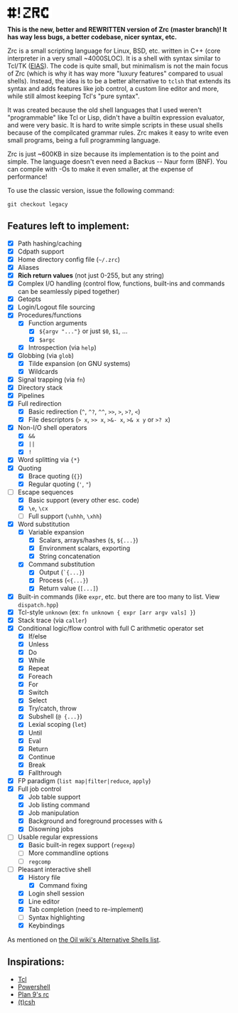 <img src="img/zrc.svg" width=100 height=auto />
<p>
<b>This is the new, better and REWRITTEN version of Zrc (master branch)! It has way less bugs, a better codebase, nicer syntax, etc.
</b>
</p>

Zrc is a small scripting language for Linux, BSD, etc. written in C++ (core interpreter in a very small ~4000SLOC). It is a shell with syntax similar to Tcl/TK ([EIAS](https://wiki.tcl-lang.org/page/everything+is+a+string)). The code is quite small, but minimalism is not the main focus of Zrc (which is why it has way more "luxury features" compared to usual shells). Instead, the idea is to be a better alternative to `tclsh` that extends its syntax and adds features like job control, a custom line editor and more, while still almost keeping Tcl's "pure syntax".

It was created because the old shell languages that I used weren't "programmable" like Tcl or Lisp, didn't have a builtin expression evaluator, and were very basic. It is hard to write simple scripts in these usual shells because of the compilcated grammar rules. Zrc makes it easy to write even small programs, being a full programming language.

Zrc is just ~600KB in size because its implementation is to the point and simple. The language doesn't even need a Backus -- Naur form (BNF). You can compile with -Os to make it even smaller, at the expense of performance!

To use the classic version, issue the following command:
```
git checkout legacy
```
## Features left to implement:

- [X] Path hashing/caching
- [X] Cdpath support
- [X] Home directory config file (`~/.zrc`)
- [X] Aliases
- [X] **Rich return values** (not just 0-255, but any string)
- [X] Complex I/O handling (control flow, functions, built-ins and commands can be seamlessly piped together)
- [X] Getopts
- [X] Login/Logout file sourcing
- [X] Procedures/functions
	- [X] Function arguments
		- [X] `${argv "..."}` or just `$0`, `$1`, ...
		- [X] `$argc`
    - [X] Introspection (via `help`)
- [X] Globbing (via `glob`)
	- [X] Tilde expansion (on GNU systems)
	- [X] Wildcards
- [X] Signal trapping (via `fn`)
- [X] Directory stack
- [X] Pipelines
- [X] Full redirection
	- [X] Basic redirection (`^`, `^?`, `^^`, `>>`, `>`, `>?`, `<`)
    - [X] File descriptors (`> x`, `>> x`, `>&- x`, `>& x y` or `>? x`)
- [X] Non-I/O shell operators
	- [X] `&&`
	- [X] `||`
	- [X] `!`
- [X] Word splitting via `{*}`
- [X] Quoting
	- [X] Brace quoting (`{}`)
	- [X] Regular quoting (`'`, `"`)
- [ ] Escape sequences
	- [X] Basic support (every other esc. code)
    - [X] `\e`, `\cx`
	- [ ] Full support (`\uhhh`, `\xhh`)
- [X] Word substitution
	- [X] Variable expansion
		- [X] Scalars, arrays/hashes (`$`, `${...}`)
		- [X] Environment scalars, exporting
        - [X] String concatenation
	- [X] Command substitution
		- [X] Output (`` `{...} ``)
        - [X] Process (`<{...}`)
		- [X] Return value (`[...]`)
- [X] Built-in commands (like `expr`, etc. but there are too many to list. View `dispatch.hpp`)
- [X] Tcl-style `unknown` (ex: `fn unknown { expr [arr argv vals] }`)
- [X] Stack trace (via `caller`)
- [X] Conditional logic/flow control with full C arithmetic operator set
	- [X] If/else
    - [X] Unless
	- [X] Do
	- [X] While
    - [X] Repeat
	- [X] Foreach
	- [X] For
	- [X] Switch
    - [X] Select
    - [X] Try/catch, throw
	- [X] Subshell (`@ {...}`)
	- [X] Lexial scoping (`let`)
	- [X] Until
	- [X] Eval
    - [X] Return
    - [X] Continue
    - [X] Break
    - [X] Fallthrough
- [X] FP paradigm (`list map|filter|reduce`, `apply`)
- [X] Full job control
	- [X] Job table support
	- [X] Job listing command
	- [X] Job manipulation
	- [X] Background and foreground processes with `&`
    - [X] Disowning jobs
- [ ] Usable regular expressions
    - [X] Basic built-in regex support (`regexp`)
    - [ ] More commandline options
    - [ ] `regcomp`
- [ ] Pleasant interactive shell
	- [X] History file
        - [X] Command fixing
    - [X] Login shell session
	- [X] Line editor
	- [X] Tab completion (need to re-implement)
	- [ ] Syntax highlighting
    - [X] Keybindings

As mentioned on [the Oil wiki's Alternative Shells list](https://github.com/oilshell/oil/wiki/Alternative-Shells).

## Inspirations:

* [Tcl](https://www.tcl.tk)
* [Powershell](https://learn.microsoft.com/en-us/powershell/)
* [Plan 9's rc](https://9fans.github.io/plan9port/man/man1/rc.html)
* [(t)csh](https://en.wikipedia.org/wiki/C_shell)
